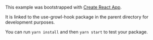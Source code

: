 This example was bootstrapped with [Create React App](https://github.com/facebook/create-react-app).

It is linked to the use-growl-hook package in the parent directory for development purposes.

You can run `yarn install` and then `yarn start` to test your package.
